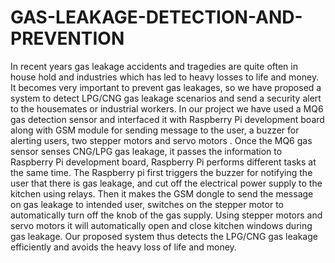 # GAS-LEAKAGE-DETECTION-AND-PREVENTION
In recent years gas leakage accidents and tragedies are quite often in house hold and 
industries which has led to heavy losses to life and money. It becomes very important 
to prevent gas leakages, so we have proposed a system to detect LPG/CNG gas leakage 
scenarios and send a security alert to the housemates or industrial workers. In our project 
we have used a MQ6 gas detection sensor and interfaced it with Raspberry Pi 
development board along with GSM module for sending message to the user, a buzzer 
for alerting users, two stepper motors and servo motors . Once the MQ6 gas sensor 
senses CNG/LPG gas leakage, it passes the information to Raspberry Pi development 
board, Raspberry Pi performs different tasks at the same time. The Raspberry pi first 
triggers the buzzer for notifying the user that there is gas leakage, and cut off the 
electrical power supply to the kitchen using relays. Then it makes the GSM dongle to 
send the message on gas leakage to intended user, switches on the stepper motor to 
automatically turn off the knob of the gas supply. Using stepper motors and servo 
motors it will automatically open and close kitchen windows during gas leakage. Our 
proposed system thus detects the LPG/CNG gas leakage efficiently and avoids the 
heavy loss of life and money. 
